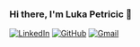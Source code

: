 ### Hi there, I'm Luka Petricic 👋

[![LinkedIn](https://img.shields.io/badge/lukapetricic%20-%230077B5.svg?&style=flat-square&logo=linkedin&logoColor=white&link=https://www.linkedin.com/in/lukaPetricic/)](https://www.linkedin.com/in/lukaPetricic/)
[![GitHub](https://img.shields.io/badge/lukapetricic%20-%23121011.svg?&style=flat-square&logo=github&logoColor=white&link=https://github.com/lukaPetricic)](https://github.com/lukaPetricic)
[![Gmail](https://img.shields.io/badge/lukapetricic%20-%23D14836.svg?&style=flat-square&logo=gmail&logoColor=white&link=mailto:lukapetricic@gmail.com)](mailto:lukapetricic@gmail.com)
<!--
**lukaPetricic/lukaPetricic** is a ✨ _special_ ✨ repository because its `README.md` (this file) appears on your GitHub profile.

Here are some ideas to get you started:

- 🔭 I’m currently working on ...
- 🌱 I’m currently learning ...
- 👯 I’m looking to collaborate on ...
- 🤔 I’m looking for help with ...
- 💬 Ask me about ...
- 📫 How to reach me: ...
- 😄 Pronouns: ...
- ⚡ Fun fact: ...
-->
